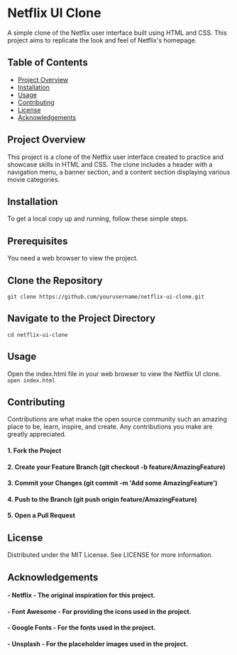 # Netflix UI Clone

A simple clone of the Netflix user interface built using HTML and CSS. This project aims to replicate the look and feel of Netflix's homepage.

## Table of Contents

- [Project Overview](#project-overview)
- [Installation](#installation)
- [Usage](#usage)
- [Contributing](#contributing)
- [License](#license)
- [Acknowledgements](#acknowledgements)

## Project Overview

This project is a clone of the Netflix user interface created to practice and showcase skills in HTML and CSS. The clone includes a header with a navigation menu, a banner section, and a content section displaying various movie categories.

## Installation

To get a local copy up and running, follow these simple steps.

## Prerequisites

You need a web browser to view the project.

## Clone the Repository

``
git clone https://github.com/yourusername/netflix-ui-clone.git
``
## Navigate to the Project Directory
``
cd netflix-ui-clone
``
## Usage
Open the index.html file in your web browser to view the Netflix UI clone.
``
open index.html
``
## Contributing
  Contributions are what make the open source community such an amazing place to be, learn, inspire, and create. Any           contributions you make are greatly appreciated.
  
  #### 1. Fork the Project
  #### 2. Create your Feature Branch (git checkout -b feature/AmazingFeature)
  #### 3. Commit your Changes (git commit -m 'Add some AmazingFeature')
  #### 4. Push to the Branch (git push origin feature/AmazingFeature)
  #### 5. Open a Pull Request
  
  
## License
  Distributed under the MIT License. See LICENSE for more information.
  
## Acknowledgements
  #### - Netflix - The original inspiration for this project.
  #### - Font Awesome - For providing the icons used in the project.
  #### - Google Fonts - For the fonts used in the project.
  #### - Unsplash - For the placeholder images used in the project.

